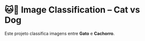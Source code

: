 # 🐱🐶 Image Classification – Cat vs Dog
Este projeto classifica imagens entre **Gato** e **Cachorro**.
